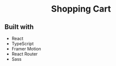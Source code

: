 <h1 align="center">Shopping Cart</h1>

## Built with

- React
- TypeScript
- Framer Motion
- React Router
- Sass


